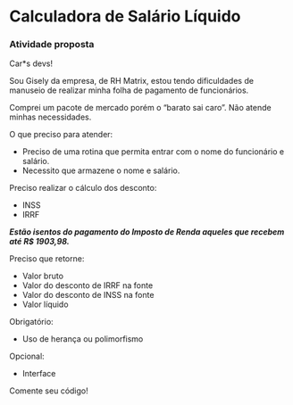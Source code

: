 # Calculadora de Salário Líquido

### Atividade proposta
Car*s devs!

Sou Gisely da empresa, de RH Matrix, estou tendo dificuldades de manuseio de realizar
minha folha de pagamento de funcionários.

Comprei um pacote de mercado porém o “barato sai caro”. Não atende minhas
necessidades.

O que preciso para atender:

- Preciso de uma rotina que permita entrar com o nome do funcionário e salário.
- Necessito que armazene o nome e salário.

Preciso realizar o cálculo dos desconto:
- INSS
- IRRF

**_Estão isentos do pagamento do Imposto de Renda aqueles que recebem até R$
1903,98._**

Preciso que retorne: 
- Valor bruto
- Valor do desconto de IRRF na fonte
- Valor do desconto de INSS na fonte 
- Valor líquido

Obrigatório:
- Uso de herança ou polimorfismo

Opcional: 
- Interface

Comente seu código!